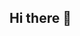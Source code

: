 ## Hi there 👋

<!--
**meghnaathakur/meghnaathakur** is a ✨ _special_ ✨ repository because its `README.md` (this file) appears on your GitHub profile.

Here are some ideas to get you started:

- 🔭 I’m currently working on ... HTML,Bootstrap,CSS,Python,Java,PHP.
- 🌱 I’m currently learning ...Ethical Hacking.
- 🤔 I’m looking for help with ...A team who can guide me better in ethical haccking field.
- 📫 How to reach me: ...thakurmeghna072@gmail.com.
-->
